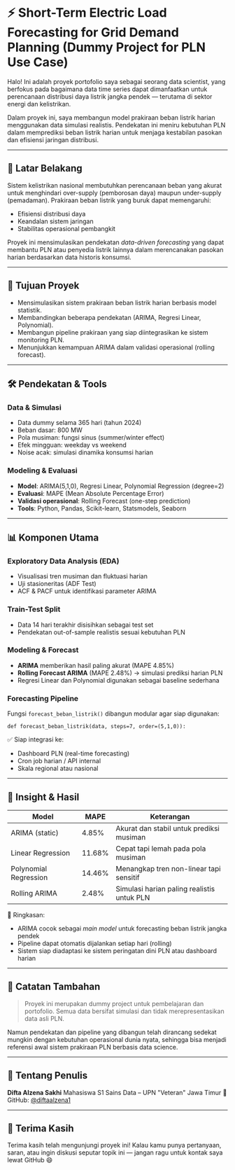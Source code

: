 # ⚡ Short-Term Electric Load Forecasting for Grid Demand Planning (Dummy Project for PLN Use Case)

Halo! Ini adalah proyek portofolio saya sebagai seorang data scientist, yang berfokus pada bagaimana data time series dapat dimanfaatkan untuk perencanaan distribusi daya listrik jangka pendek — terutama di sektor energi dan kelistrikan.

Dalam proyek ini, saya membangun model prakiraan beban listrik harian menggunakan data simulasi realistis. Pendekatan ini meniru kebutuhan PLN dalam memprediksi beban listrik harian untuk menjaga kestabilan pasokan dan efisiensi jaringan distribusi.

---

## 🧠 Latar Belakang

Sistem kelistrikan nasional membutuhkan perencanaan beban yang akurat untuk menghindari over-supply (pemborosan daya) maupun under-supply (pemadaman). Prakiraan beban listrik yang buruk dapat memengaruhi:

- Efisiensi distribusi daya  
- Keandalan sistem jaringan  
- Stabilitas operasional pembangkit

Proyek ini mensimulasikan pendekatan _data-driven forecasting_ yang dapat membantu PLN atau penyedia listrik lainnya dalam merencanakan pasokan harian berdasarkan data historis konsumsi.

---

## 🎯 Tujuan Proyek

- Mensimulasikan sistem prakiraan beban listrik harian berbasis model statistik.
- Membandingkan beberapa pendekatan (ARIMA, Regresi Linear, Polynomial).
- Membangun pipeline prakiraan yang siap diintegrasikan ke sistem monitoring PLN.
- Menunjukkan kemampuan ARIMA dalam validasi operasional (rolling forecast).

---

## 🛠️ Pendekatan & Tools

### Data & Simulasi

- Data dummy selama 365 hari (tahun 2024)
- Beban dasar: 800 MW
- Pola musiman: fungsi sinus (summer/winter effect)
- Efek mingguan: weekday vs weekend
- Noise acak: simulasi dinamika konsumsi harian

### Modeling & Evaluasi

- **Model**: ARIMA(5,1,0), Regresi Linear, Polynomial Regression (degree=2)
- **Evaluasi**: MAPE (Mean Absolute Percentage Error)
- **Validasi operasional**: Rolling Forecast (one-step prediction)
- **Tools**: Python, Pandas, Scikit-learn, Statsmodels, Seaborn

---

## 📊 Komponen Utama

### Exploratory Data Analysis (EDA)
- Visualisasi tren musiman dan fluktuasi harian
- Uji stasioneritas (ADF Test)
- ACF & PACF untuk identifikasi parameter ARIMA

### Train-Test Split
- Data 14 hari terakhir disisihkan sebagai test set
- Pendekatan out-of-sample realistis sesuai kebutuhan PLN

### Modeling & Forecast
- **ARIMA** memberikan hasil paling akurat (MAPE 4.85%)
- **Rolling Forecast ARIMA** (MAPE 2.48%) → simulasi prediksi harian PLN
- Regresi Linear dan Polynomial digunakan sebagai baseline sederhana

### Forecasting Pipeline
Fungsi `forecast_beban_listrik()` dibangun modular agar siap digunakan:

```
def forecast_beban_listrik(data, steps=7, order=(5,1,0)):
```

✅ Siap integrasi ke:

* Dashboard PLN (real-time forecasting)
* Cron job harian / API internal
* Skala regional atau nasional

---

## 🔎 Insight & Hasil

| Model                 | MAPE   | Keterangan                                 |
| --------------------- | ------ | ------------------------------------------ |
| ARIMA (static)        | 4.85%  | Akurat dan stabil untuk prediksi musiman   |
| Linear Regression     | 11.68% | Cepat tapi lemah pada pola musiman         |
| Polynomial Regression | 14.46% | Menangkap tren non-linear tapi sensitif    |
| Rolling ARIMA         | 2.48%  | Simulasi harian paling realistis untuk PLN |

📌 Ringkasan:

* ARIMA cocok sebagai *main model* untuk forecasting beban listrik jangka pendek
* Pipeline dapat otomatis dijalankan setiap hari (rolling)
* Sistem siap diadaptasi ke sistem peringatan dini PLN atau dashboard harian

---

## 📌 Catatan Tambahan

> Proyek ini merupakan dummy project untuk pembelajaran dan portofolio. Semua data bersifat simulasi dan tidak merepresentasikan data asli PLN.

Namun pendekatan dan pipeline yang dibangun telah dirancang sedekat mungkin dengan kebutuhan operasional dunia nyata, sehingga bisa menjadi referensi awal sistem prakiraan PLN berbasis data science.

---

## 👤 Tentang Penulis

**Difta Alzena Sakhi**
Mahasiswa S1 Sains Data – UPN "Veteran" Jawa Timur
🔗 GitHub: [@diftaalzena1](https://github.com/diftaalzena1)

---

## 🙏 Terima Kasih

Terima kasih telah mengunjungi proyek ini!
Kalau kamu punya pertanyaan, saran, atau ingin diskusi seputar topik ini — jangan ragu untuk kontak saya lewat GitHub 😄

